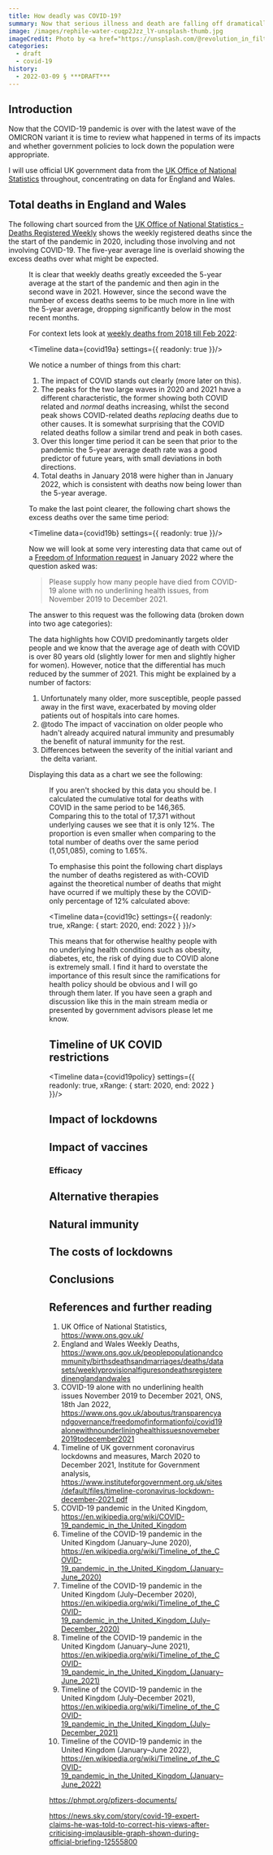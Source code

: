 ```yaml
---
title: How deadly was COVID-19?
summary: Now that serious illness and death are falling off dramatically we can review just how bad things really got.
image: /images/rephile-water-cuqp2Jzz_lY-unsplash-thumb.jpg
imageCredit: Photo by <a href="https://unsplash.com/@revolution_in_filtration?utm_source=unsplash&utm_medium=referral&utm_content=creditCopyText">RephiLe water</a> on <a href="https://unsplash.com/s/photos/laboratory?utm_source=unsplash&utm_medium=referral&utm_content=creditCopyText">Unsplash</a>
categories: 
  - draft
  - covid-19
history:
  - 2022-03-09 § ***DRAFT***
---
```


<script context="module">
    import Utils from "$lib/Utils.js"
    export const load = async ({ fetch }) => {
        return {
            props: {
                covid19a: await Utils.fetchDataset( fetch, 'COVID-19a'), 
                covid19b: await Utils.fetchDataset( fetch, 'COVID-19b'), 
                covid19c: await Utils.fetchDataset( fetch, 'COVID-19c'),
                covid19policy: await Utils.fetchDataset( fetch, 'COVID-deaths-and-restrictions')
            }
        }
    }
</script>



<script>
    import Timeline from '$lib/Timeline/Timeline.svelte'
    import Figure from "$lib/components/Figure.svelte"
    import Table from "$lib/components/Table.svelte"

    export let covid19a
    export let covid19b
    export let covid19c
    export let covid19policy

    const excessDeathsTable = {
      rows : [
        [ 'Period',  'Age 0-64', 'Age 65+', 'Total'],
        [ '2020',    '1,549',    '7,851',   '9,400'],
        [ '2021 Q1', '1,560',    '4,923',   '6,483'],
        [ '2021 Q2', '153',      '193',     '346'],
        [ '2021 Q3', '512',    '630',     '1,142'],
        [ 'Totals',  '3,774',	   '13,597',  '17,371']   
      ],
      rowFormats : ['th', 'td', 'td', 'td','td','th'],
      colTextAligns : ['left', 'right', 'right', 'right']
    }
</script>


## Introduction

Now that the COVID-19 pandemic is over with the latest wave of the OMICRON variant it is time to review what happened in terms of its impacts and whether government policies to lock down the population were appropriate.

I will use official UK government data from the [UK Office of National Statistics](https://www.ons.gov.uk/) throughout, concentrating on data for England and Wales.

## Total deaths in England and Wales

The following chart sourced from the [UK Office of National Statistics - Deaths Registered Weekly](https://www.ons.gov.uk/peoplepopulationandcommunity/birthsdeathsandmarriages/deaths/bulletins/deathsregisteredweeklyinenglandandwalesprovisional/weekending25february2022) shows the weekly registered deaths since the the start of the pandemic in 2020, including those involving and not involving COVID-19. The five-year average line is overlaid showing the excess deaths over what might be expected.

<Figure type="img" source="/images/ONS-deaths-25-Feb-2022.png" caption="Source: Office for National Statistics – Deaths registered weekly in England and Wales"/>

It is clear that weekly deaths greatly exceeded the 5-year average at the start of the pandemic and then agin in the second wave in 2021. However, since the second wave the number of excess deaths seems to be much more in line with the 5-year average, dropping significantly below in the most recent months.

For context lets look at [weekly deaths from 2018 till Feb 2022](https://www.ons.gov.uk/peoplepopulationandcommunity/birthsdeathsandmarriages/deaths/datasets/weeklyprovisionalfiguresondeathsregisteredinenglandandwales):

<Timeline
    data={covid19a}
    settings={{
        readonly: true
    }}/>

We notice a number of things from this chart:

1. The impact of COVID stands out clearly (more later on this).
2. The peaks for the two large waves in 2020 and 2021 have a different characteristic, the former showing both COVID related and _normal_ deaths increasing, whilst the second peak shows COVID-related deaths _replacing_ deaths due to other causes. It is somewhat surprising that the COVID related deaths follow a similar trend and peak in both cases.
3. Over this longer time period it can be seen that prior to the pandemic the 5-year average death rate was a good predictor of future years, with small deviations in both directions.
4. Total deaths in January 2018 were higher than in January 2022, which is consistent with deaths now being lower than the 5-year average.

To make the last point clearer, the following chart shows the excess deaths over the same time period:

<Timeline
    data={covid19b}
    settings={{
        readonly: true
    }}/>

Now we will look at some very interesting data that came out of a [Freedom of Information request](https://www.ons.gov.uk/aboutus/transparencyandgovernance/freedomofinformationfoi/covid19alonewithnounderlininghealthissuesnovemeber2019todecember2021) in January 2022 where the question asked was:

> Please supply how many people have died from COVID-19 alone with no underlining health issues, from November 2019 to December 2021.

The answer to this request was the following data (broken down into two age categories):

<Table 
  caption="Deaths in England and Wales due to COVID with NO other underlying causes"
  data={excessDeathsTable} />

The data highlights how COVID predominantly targets older people and we know that the average age of death with COVID is over 80 years old (slightly lower for men and slightly higher for women). However, notice that the differential has much reduced by the summer of 2021. This might be explained by a number of factors:

1. Unfortunately many older, more susceptible, people passed away in the first wave, exacerbated by moving older patients out of hospitals into care homes.
2. @todo The impact of vaccination on older people who hadn't already acquired natural immunity and presumably the benefit of natural immunity for the rest.
3. Differences between the severity of the initial variant and the delta variant.

Displaying this data as a chart we see the following:

<Figure type="img" source="/images/ONS-FOI-chart.png" caption="Source: Office for National Statistics – Deaths with no other underlying causes"/>

If you aren't shocked by this data you should be. I calculated the cumulative total for deaths with COVID in the same period to be 146,365. Comparing this to the total of 17,371 without underlying causes we see that it is only 12%. The proportion is even smaller when comparing to the total number of deaths over the same period (1,051,085), coming to 1.65%.

To emphasise this point the following chart displays the number of deaths registered as with-COVID against the theoretical number of deaths that might have ocurred if we multiply these by the COVID-only percentage of 12% calculated above:

<Timeline
    data={covid19c}
    settings={{
        readonly: true,
        xRange: {
          start: 2020,
          end: 2022
        }
    }}/>


This means that for otherwise healthy people with no underlying health conditions such as obesity, diabetes, etc, the risk of dying due to COVID alone is extremely small. I find it hard to overstate the importance of this result since the ramifications for health policy should be obvious and I will go through them later. If you have seen a graph and discussion like this in the main stream media or presented by government advisors please let me know.

## Timeline of UK COVID restrictions

<Timeline
    data={covid19policy}
    settings={{
        readonly: true,
        xRange: {
          start: 2020,
          end: 2022
        }
    }}/>


## Impact of lockdowns


## Impact of vaccines


### Efficacy


## Alternative therapies


## Natural immunity


## The costs of lockdowns


## Conclusions


## References and further reading

1. UK Office of National Statistics, https://www.ons.gov.uk/
2. England and Wales Weekly Deaths, https://www.ons.gov.uk/peoplepopulationandcommunity/birthsdeathsandmarriages/deaths/datasets/weeklyprovisionalfiguresondeathsregisteredinenglandandwales
3. COVID-19 alone with no underlining health issues November 2019 to December 2021, ONS, 18th Jan 2022, https://www.ons.gov.uk/aboutus/transparencyandgovernance/freedomofinformationfoi/covid19alonewithnounderlininghealthissuesnovemeber2019todecember2021
4. Timeline of UK government coronavirus lockdowns and measures, March 2020 to December 2021, Institute for Government analysis, https://www.instituteforgovernment.org.uk/sites/default/files/timeline-coronavirus-lockdown-december-2021.pdf
5. COVID-19 pandemic in the United Kingdom, https://en.wikipedia.org/wiki/COVID-19_pandemic_in_the_United_Kingdom
6. Timeline of the COVID-19 pandemic in the United Kingdom (January–June 2020), https://en.wikipedia.org/wiki/Timeline_of_the_COVID-19_pandemic_in_the_United_Kingdom_(January–June_2020)
7. Timeline of the COVID-19 pandemic in the United Kingdom (July–December 2020), https://en.wikipedia.org/wiki/Timeline_of_the_COVID-19_pandemic_in_the_United_Kingdom_(July–December_2020)
8. Timeline of the COVID-19 pandemic in the United Kingdom (January–June 2021), https://en.wikipedia.org/wiki/Timeline_of_the_COVID-19_pandemic_in_the_United_Kingdom_(January–June_2021)
9. Timeline of the COVID-19 pandemic in the United Kingdom (July–December 2021), https://en.wikipedia.org/wiki/Timeline_of_the_COVID-19_pandemic_in_the_United_Kingdom_(July–December_2021)
10. Timeline of the COVID-19 pandemic in the United Kingdom (January–June 2022), https://en.wikipedia.org/wiki/Timeline_of_the_COVID-19_pandemic_in_the_United_Kingdom_(January–June_2022)


https://phmpt.org/pfizers-documents/

https://news.sky.com/story/covid-19-expert-claims-he-was-told-to-correct-his-views-after-criticising-implausible-graph-shown-during-official-briefing-12555800

